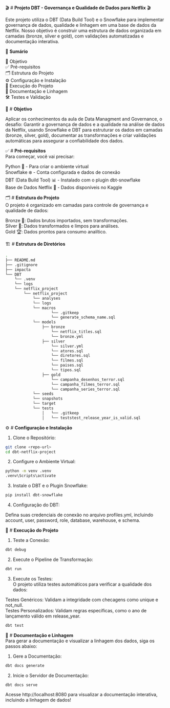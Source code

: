 🎬 # **Projeto DBT - Governança e Qualidade de Dados para Netflix** 🎬  

Este projeto utiliza o DBT (Data Build Tool) e o Snowflake para implementar governança de dados, qualidade e linhagem em uma base de dados da Netflix. Nosso objetivo é construir uma estrutura de dados organizada em camadas (bronze, silver e gold), com validações automatizadas e documentação interativa.

📜 **Sumário**

🎯 Objetivo  
✅ Pré-requisitos  
🗂 Estrutura do Projeto  
⚙️ Configuração e Instalação  
🚀 Execução do Projeto  
📘 Documentação e Linhagem  
🛠 Testes e Validação  

🎯 # **Objetivo**

Aplicar os conhecimentos da aula de Data Managment and Governance, o desafio: 
Garantir a governança de dados e a qualidade na análise de dados da Netflix, usando Snowflake e DBT para estruturar os dados em camadas (bronze, silver, gold), documentar as transformações e criar validações automáticas para assegurar a confiabilidade dos dados.

✅ # **Pré-requisitos**  
Para começar, você vai precisar:  

Python 🐍 - Para criar o ambiente virtual  
Snowflake ❄️ - Conta configurada e dados de conexão  
DBT (Data Build Tool) 📊 - Instalado com o plugin dbt-snowflake  
Base de Dados Netflix 🎥 - Dados disponíveis no Kaggle  

🗂 # **Estrutura do Projeto**  
O projeto é organizado em camadas para controle de governança e qualidade de dados:  

Bronze 🥉: Dados brutos importados, sem transformações.  
Silver 🥈: Dados transformados e limpos para análises.  
Gold 🏆: Dados prontos para consumo analítico.  

🏗 # **Estrutura de Diretórios**  

``` bash
.
├── README.md
├── .gitignore
├── impacta
└── DBT
    └── .venv
    └── logs
    └── netflix_project
        └── netflix_project
            └── analyses
            └── logs
            └── macros
                    └── .gitkeep
                    └── generate_schema_name.sql
            └── models
                ├── bronze
                    └── netflix_titles.sql
                    └── bronze.yml
                ├── silver
                    └── silver.yml
                    └── atores.sql
                    └── diretores.sql
                    └── filmes.sql
                    └── paises.sql
                    └── tipos.sql
                ├── gold
                    └── campanha_desenhos_terror.sql
                    └── campanha_filmes_terror.sql
                    └── campanha_series_terror.sql
            └── seeds
            └── snapshots
            └── target
            └── tests
                │   └── .gitkeep
                │   └── teststest_release_year_is_valid.sql
```

⚙️ # **Configuração e Instalação**

1) Clone o Repositório:
``` bash
git clone <repo-url>
cd dbt-netflix-project
```
2) Configure o Ambiente Virtual:
``` bash
python -m venv .venv
.venv\Scripts\activate
```
3) Instale o DBT e o Plugin Snowflake:
``` bash
pip install dbt-snowflake
```
4) Configuração do DBT:

Defina suas credenciais de conexão no arquivo profiles.yml, incluindo account, user, password, role, database, warehouse, e schema.

🚀 # **Execução do Projeto**

1) Teste a Conexão:
``` bash
dbt debug
```

2) Execute o Pipeline de Transformação:
``` bash
dbt run
```

3) Execute os Testes:  
O projeto utiliza testes automáticos para verificar a qualidade dos dados:  

Testes Genéricos: Validam a integridade com checagens como unique e not_null.  
Testes Personalizados: Validam regras específicas, como o ano de lançamento válido em release_year.  
``` bash
dbt test
```

📘 # **Documentação e Linhagem**  
Para gerar a documentação e visualizar a linhagem dos dados, siga os passos abaixo:  

1) Gere a Documentação:
``` bash
dbt docs generate
```

2) Inicie o Servidor de Documentação:
``` bash
dbt docs serve
```

Acesse http://localhost:8080 para visualizar a documentação interativa, incluindo a linhagem de dados!


